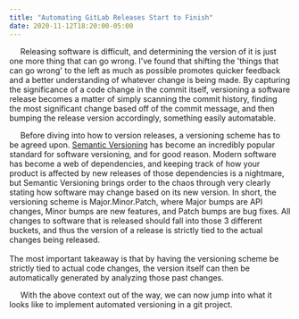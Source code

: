 ```yaml
---
title: "Automating GitLab Releases Start to Finish"
date: 2020-11-12T18:20:00-05:00
---
```


&nbsp;&nbsp;&nbsp;&nbsp;&nbsp;Releasing software is difficult, and determining
the version of it is just one more thing that can go wrong. I've found that
shifting the 'things that can go wrong' to the left as much as possible
promotes quicker feedback and a better understanding of whatever change is
being made. By capturing the significance of a code change in the commit itself,
versioning a software release becomes a matter of simply scanning the commit
history, finding the most significant change based off of the commit message,
and then bumping the release version accordingly, something easily automatable.

&nbsp;&nbsp;&nbsp;&nbsp;&nbsp;Before diving into how to version releases, a
versioning scheme has to be agreed upon. [Semantic Versioning](https://semver.org/) has
become an incredibly popular standard for software versioning, and for good reason.
Modern software has become a web of dependencies, and keeping track of how your product
is affected by new releases of those dependencies is a nightmare, but Semantic
Versioning brings order to the chaos through very clearly stating how software
may change based on its new version. In short, the versioning scheme is
Major.Minor.Patch, where Major bumps are API changes, Minor bumps are new
features, and Patch bumps are bug fixes. All changes to software
that is released should fall into those 3 different buckets, and thus the
version of a release is strictly tied to the actual changes being released.
<br/><br/>
The most important takeaway is that by having the versioning scheme be strictly
tied to actual code changes, the version itself can then be automatically generated
by analyzing those past changes.

&nbsp;&nbsp;&nbsp;&nbsp;&nbsp;With the above context out of the way, we can now
jump into what it looks like to implement automated versioning in a git project.


